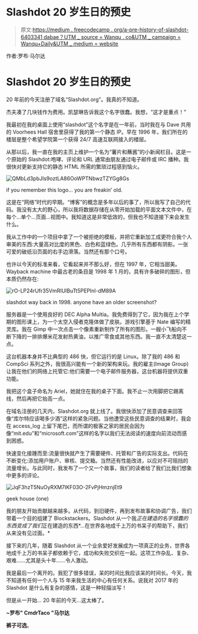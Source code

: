# Slashdot 20 岁生日的预史

> 原文:[https://medium . freecodecamp . org/a-pre-history-of-slashdot-6403341 dabae？UTM _ source = Wanqu . co&UTM _ campaign = Wanqu+Daily&UTM _ medium = website](https://medium.freecodecamp.org/a-pre-history-of-slashdot-6403341dabae?utm_source=wanqu.co&utm_campaign=Wanqu+Daily&utm_medium=website)



作者:罗布·马尔达

# Slashdot 20 岁生日的预史

20 年前的今天注册了域名“Slashdot.org”。我真的不知道。

杰夫凑了几块钱作为费用。凯瑟琳告诉我这个名字很蠢。我想，“这才是重点！”

我最初在我的桌面上使用“slashdot”这个名字是在一年前，当时我在与 Dave 共用的 Voorhees Hall 宿舍里获得了我的第一个静态 IP。早在 1996 年，我们所在的楼层是整个希望学院第一个获得 24/7 高速互联网接入的楼层。

从那以后，我一直在我的主页上维护一个名为“薯片和蘸酱”的小新闻栏目。这是一个原始的 Slashdot:咆哮、评论和 URL 通常由朋友通过电子邮件或 IRC 播种。我很快对更新支持它的静态 HTML 所需的繁琐过程感到恼火。

![QMbLd3pbJIs9oztLA86OoWPTNbwzTZYGg8Gs](../Images/d17effb1735cadbb53ee54eda97bb495.png)

if you remember this logo… you are freakin’ old.



这是在“网络”时代的早期。“博客”的概念是多年以后的事了，所以我写了自己的代码。我没有太大的野心，所以我将数据存储在从零开始加载的平面文本文件中，在每个…单个…页面…视图中。我知道这是非常低效的，但我也不知道接下来会发生什么。

我从工作中的一个项目中拿了一个被拒绝的模板，并把它重新加工成更符合我个人审美的东西:大量高对比度的黑色、白色和蓝绿色。几乎所有东西都有阴影。一张可爱的破纸沿页面的右手边滑落。当然还有那个口号。

也许以今天的标准来看，它看起来并不那么好，但在 1997 年，它相当甜美。Wayback machine 中最古老的条目是 1998 年 1 月的，具有许多破碎的图形，但本质仍然存在:

![rO-LP24rUfr35VmRIUlBuTt5PEPlnl-dM89A](../Images/24ce9e013e463753ab014d53cf430301.png)

slashdot way back in 1998\. anyone have an older screenshot?



服务器是一个使用良好的 DEC Alpha Multia。我免费得到了它，因为我在上个学期的图形课上，为一个太空入侵者克隆体做了皮肤。游戏引擎基于 Nate 编写的精灵库。我在 Gimp 中一次点击一个像素重新制作了所有的图形。一艘小飞船向不断下降的一排排爆米花发射热黄油，以推广零食或其他东西。我一直不太清楚这一点。

这台机器本身并不比典型的 486 快，但它运行的是 Linux。除了我的 486 和 CompSci 系列之外，我很高兴能有一个新的架构来玩。我的雇主(Image Group)让我在他们的网络上托管它:他们需要一个电子邮件服务器，这台机器将提供双重功能。

我把这个盒子命名为 Ariel，她就住在我的桌子下面。我不止一次用脚把它踢离线，然后再把它抬高一点。

在域名注册的几天内，Slashdot.org 就上线了。我很快添加了民意调查来回答像“库尔特应该喝多少酒”这样的紧急问题。当他遭受这些民意调查的结果时，我会在 access_log 上留下尾巴，而所谓的极客之家的居民会因为像“mit.edu”和“microsoft.com”这样的名字以我们无法阅读的速度向前流动而感到困惑。

快速变化接踵而至:流量很快就产生了需要硬件、托管和广告的实际支出。代码在不断变化:添加用户账户、审核、提交箱。当然还有性能改进，以应对不可阻挡的流量增长。与此同时，我发布了一个又一个故事，我们的读者给了我们比我们想象中更多的评论。

![JqF3hzT5NuOyRXM7IKF03O-2FvPjHmznjEt9](../Images/7aa3045411f736916b1262887fad7a44.png)

geek house (one)



我的朋友开始贡献越来越多。从代码，到旧硬件，再到发布故事和协调广告，我们带着一个目的组建了 Blockstackers。Slashdot 从一个我*正在建造的名字很蠢的东西变成了我们*正在建造的东西*…在世界各地成千上万的书呆子的帮助下，我们从来没有见过面。*

接下来的几年，随着 Slashdot 从一个业余爱好发展成为一项真正的业务，世界各地成千上万的书呆子都依赖于它，成功和失败交织在一起。这项工作杂乱、复杂、艰难……尤其是头十年……令人激动。

我是最后一个离开的。我犯了很多错误，呆的时间比我应该呆的时间长。今天，我不知道有任何一个人与 15 年来我生活的中心有任何关系。说我对 2017 年的 Slashdot 是什么有复杂的感情，这是一种轻描淡写！

但是从一开始… 20 年前的今天…这太棒了。

**~罗布" CmdrTaco "马尔达**

**裤子可选**。

